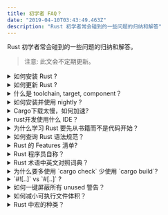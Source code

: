 ```yaml
---
title: 初学者 FAQ？
date: "2019-04-10T03:43:49.463Z"
description: "Rust 初学者常会碰到的一些问题的归纳和解答"
---
```


Rust 初学者常会碰到的一些问题的归纳和解答。

> 注意: 此文会不定期更新。

<details>
<summary>
如何安装 Rust ?
</summary>

```sh
curl https://sh.rustup.rs -sSf | sh 
```
</details>

<details>
<summary>
如何更新 Rust ?
</summary>

```sh
rustup update # 更新
```

> `rustup self update` 更新 rustup 工具自身
</details>

<details>
<summary>
什么是 toolchain, target, component？
</summary>

- toolchain: Rust 发布频道，如 `stable`，`beta`, `nightly` 。
- target: Rust 支持的平台，如 `x86_64-unknown-linux-gnu` 和 `wasm32-unknown-unknown`,点击[platform-support](https://forge.rust-lang.org/platform-support.html)获取查看所有支持的平台
- component: Rust 工具箱组件，常见有 `cargo`(包管理), `rustc`(编译器) `rust-src`(rust源码)，`rust-std`(std库)，`clippy`(lint),`rustfmt`(格式工具)。
</details>

<details>
<summary>
如何安装并使用 nightly ?
</summary>

安装
```
rustup install nightly
rustup component add --toolchain nightly clippy rust-src rustfmt
```

配置项目使用 nightly
```
rustup override set nightly
```

使用 nightly 版本的命令
```
cargo +nightly build
```
</details>

<details>
<summary>
Cargo下载太慢，如何加速?
</summary>

- Cargo 换源

修改 `$HOME/.cargo/config` 文件
```
[source.crates-io]
replace-with = 'ustc'

[source.ustc]
registry = "git://mirrors.ustc.edu.cn/crates.io-index"
```

- Cargo 代理

修改 `$HOME/.cargo/config` 文件

```
[http]
proxy = "127.0.0.1:8080"

[https]
proxy = "127.0.0.1:8080"
```

> 将替换 `127.0.0.1:8080` 成你的代理服务器地址
</details>


<details>
<summary>
rust开发使用什么 IDE？
</summary>

- clion + [IntelliJ Rust plugin](https://plugins.jetbrains.com/plugin/8182-rust/)
- vscode + [ra-lsp](https://github.com/rust-analyzer/rust-analyzer)

> 安装 `ra-lsp`

```
git clone https://github.com/rust-analyzer/rust-analyzer
cd rust-analyzer
cargo install-code
```
</details>


<details>
<summary>
为什么学习 Rust 要先从书籍而不是代码开始？
</summary>

Rust 引入了很多独特的概念（Trait, 所有权与借用，生命周期)，加上编译器十分严格，所以建议从阅读书籍理解基础概念入手。

如果不理解这些直接写代码，就是和编译器战斗了，学习效率及其低下且痛苦。

下面列出了一些重要的书籍。

#### 必读

- [The Rust Programing Language](https://doc.rust-lang.org/book/)
- [The Edition Guide](https://doc.rust-lang.org/edition-guide/rust-2018/index.html)

#### 强烈推荐

- [Rust by Example](https://doc.rust-lang.org/stable/rust-by-example/)
- [The Rustonomicon](https://doc.rust-lang.org/stable/nomicon/README.html)
- [The Cargo Book](https://doc.rust-lang.org/cargo/guide/)

</details>


<details>
<summary>
如何查询 Rust 语法规范？
</summary>

[The Rust Reference](https://doc.rust-lang.org/reference/introduction.html)
</details>

<details>
<summary>
Rust 的 Features 清单?
</summary>

[The Unstable Book](https://doc.rust-lang.org/unstable-book/index.html)
</details>


<details>
<summary>
Rust 程序员自称？
</summary>

rustacean
</details>

<details>
<summary>
Rust 术语中英文对照词典？
</summary>

[Rust Glossary](https://github.com/rust-lang-cn/english-chinese-glossary-of-rust/blob/master/rust-glossary.md)
</details>


<details>
<summary>
为什么要多使用 `cargo check` 少使用 `cargo build`?
</summary>

`cargo check` 专为加速工作流而开发的命令，它不产生二进制，只确保代码能够编译通过，**更快**。

推荐开发流程：
1. 编写代码
2. 运行 `cargo check` 判断是否编译通过
3. 重复步骤 1-2
4. 运行 `cargo test`，确保通过所有测试
5. 运行 `cargo build` 生成可执行文件
6. 执行步骤 1
</details>


<details>
<summary>
`#![..]` vs `#[..]` ?
</summary>

`#[..]` 仅作用于它后面的代码。`#![..]` 作用于整个文件。

```rs
#[allow(non_camel_case_types)]
type int8_t = i8;

type int16_t = i16; // 警告
```

```rs
#![allow(non_camel_case_types)]
type int8_t = i8;

type int16_t = i16; // 不再警告
```
</details>


<details>
<summary>
如何一键屏蔽所有 unused 警告？
</summary>

添加代码
```
#![allow(unused)]
```
</details>

<details>
<summary>
如何减小可执行文件体积？
</summary>

- 构建时使用 release 选项
```
cargo build --release
```
- 剔除二进制中包含的全部调试用信息
```
strip target/release/$command
```
- 配置 panic 处理策略

Cargo.toml
```
[profile.release]
panic = "abort"
```
- 启用 LTO

Cargo.toml
```
[profile.release]
lto = true
codegen-units = 1
incremental = false
```

- 调整优化级别

Cargo.toml
```
[profile.release]
opt-level = "z"
```
- 移除 `std` 仅使用 `core`

- 使用 upx 压缩二进制
```
upx --ultra-brute target/release/$command
```

效果:

| build   | modifications         | size (bytes) | size (human) | % change |
| ------- | --------------------- | ------------ | ------------ | -------- |
| release | none                  | 6706984      | 6.4M         | 0%       |
| release | stripped              | 1749216      | 1.7M         | -73.9%   |
| release | malloc                | 4293464      | 4.1M         | -36.0%   |
| release | panic abort           | 6674328      | 6.4M         | -0.5%    |
| release | No ThinLTO            | 4885384      | 4.7M         | -27.2%   |
| release | -Oz                   | 6631248      | 6.4M         | -1.1%    |
| release | all above             | 1019704      | 996K         | -84.8%   |
| release | above + xargo - strip | 1181920      | 1154K        | -82.4%   |
| release | everything            | 835320       | 816K         | -87.5%   |
| release | everything + upx      | 247840       | 243K         | -96.3%   |
</details>

<details>
<summary>
Rust 中宏的种类？
</summary>

### `macro_rules` 宏
```
macro_rules! say_hello {
    () => (
        println!("Hello!");
    )
}

say_hello!()
```

### `proc_macro` 宏

- **#[derive] mode macros**

```rs
use proc_macro::TokenStream;

#[proc_macro_derive(HelloWorld)]
pub fn hello_world(input: TokenStream) -> TokenStream {
    // ...
}
```

```rs
#[derive(HelloWorld)]
struct Pancakes;
```

- **Function-like macros**

```rs
use proc_macro::TokenStream;

#[proc_macro]
pub fn make_pub(item: TokenStream) -> TokenStream {
    // ..
}
```

```rs
make_pub! {
    static X: u32 = "foo";
}
```

- **Attribute macros**

```rs
use proc_macro::TokenStream;

#[proc_macro_attribute]
pub fn hello(attr: TokenStream, item: TokenStream) -> TokenStream {
    // ...
}
```

```rs
#[hello]
fn foo() {}
```
</details>